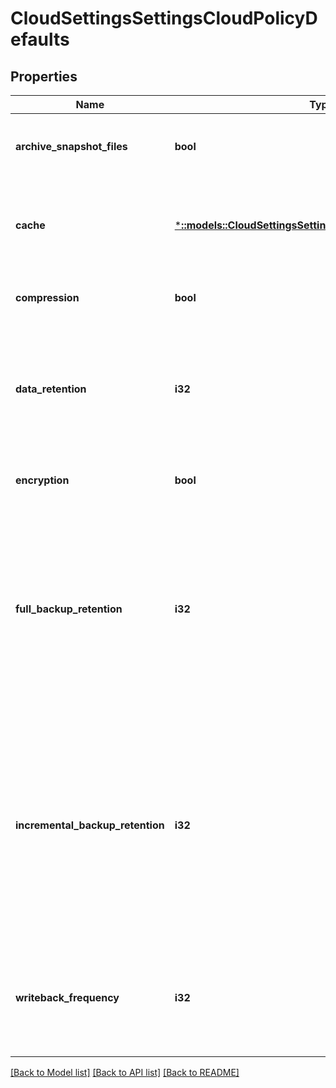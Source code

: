 # CloudSettingsSettingsCloudPolicyDefaults

## Properties
Name | Type | Description | Notes
------------ | ------------- | ------------- | -------------
**archive_snapshot_files** | **bool** | Specifies if files with snapshots should be archived. | [optional] [default to null]
**cache** | [***::models::CloudSettingsSettingsCloudPolicyDefaultsCache**](CloudSettingsSettingsCloudPolicyDefaultsCache.md) | Specifies default cloudpool cache settings for new filepool policies. | [optional] [default to null]
**compression** | **bool** | Specifies if files should be compressed. | [optional] [default to null]
**data_retention** | **i32** | Specifies the minimum amount of time archived data will be retained in the cloud after deletion. | [optional] [default to null]
**encryption** | **bool** | Specifies if files should be encrypted. | [optional] [default to null]
**full_backup_retention** | **i32** | (Used with NDMP backups only.  Not applicable to SyncIQ.)  The minimum amount of time cloud files will be retained after the creation of a full NDMP backup. | [optional] [default to null]
**incremental_backup_retention** | **i32** | (Used with SyncIQ and NDMP backups.)  The minimum amount of time cloud files will be retained after the creation of a SyncIQ backup or an incremental NDMP backup. | [optional] [default to null]
**writeback_frequency** | **i32** | The minimum amount of time to wait before updating cloud data with local changes. | [optional] [default to null]

[[Back to Model list]](../README.md#documentation-for-models) [[Back to API list]](../README.md#documentation-for-api-endpoints) [[Back to README]](../README.md)


